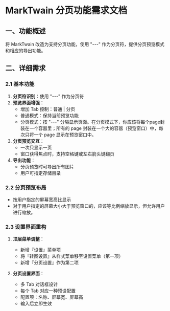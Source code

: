 # MarkTwain 分页功能需求文档

## 一、功能概述

将 MarkTwain 改造为支持分页功能，使用 "---" 作为分页符，提供分页预览模式和相应的导出功能。

## 二、详细需求

### 2.1 基本功能

1. **分页符识别**：使用 "---" 作为分页符
2. **预览界面增强**：
   - 增加 Tab 控制：普通 | 分页
   - 普通模式：保持当前预览功能
   - 分页模式：按 "---" 分隔显示页面。在分页模式下，你应该将每个page封装在一个容器里；所有的 page 封装在一个大的容器（预览窗口）中，每次只将一个 page 显示在预览窗口中。
3. **分页预览交互**：
   - 一次只显示一页
   - 窗口获得焦点时，支持空格键或左右箭头键翻页
4. **导出功能**：
   - 分页预览时可导出所有图片
   - 用户可指定存储目录

### 2.2 分页预览布局

- 按用户指定的屏幕宽高比显示
- 对于用户指定的屏幕大小大于预览窗口的，应该等比例缩放显示，但允许用户进行缩放。

### 2.3 设置界面重构

1. **顶层菜单调整**：
   - 新增『设置』菜单项
   - 将『转图设置』从样式菜单移至设置菜单（第一项）
   - 新增『分页设置』作为第二项

2. **分页设置界面**：
   - 多 Tab 对话框设计
   - 每个 Tab 对应一种预设配置
   - 配置项：名称、屏幕宽、屏幕高
   - 输入后立即生效
